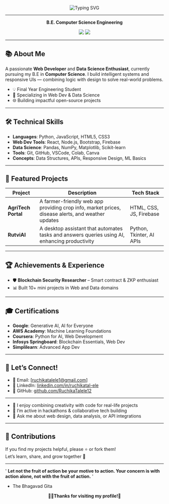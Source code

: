 <p align="center">
  <img src="https://readme-typing-svg.demolab.com?font=Fira+Code&pause=1200&color=2e72d6&center=true&vCenter=true&width=435&lines=Hi%2C+I'm+Ruchika+Talele!;Web+Developer+%7C+Data+Science+Enthusiast;Open+to+Collaboration+%F0%9F%94%A5" alt="Typing SVG">
</p>

---

<p align="center">
  <b>B.E. Computer Science Engineering</b><br>
</p>

<p align="center">
  <a href="https://www.linkedin.com/in/ruchika-talele12"><img src="https://img.shields.io/badge/LinkedIn-Ruchika--Talele-blue?logo=linkedin"></a>
  <a href="mailto:ruchikatalele1@gmail.com"><img src="https://img.shields.io/badge/Email-ruchikatalele1@gmail.com-red?logo=gmail"></a>
</p>

---

## 📚 About Me

A passionate **Web Developer** and **Data Science Enthusiast**, currently pursuing my B.E in **Computer Science**. I build intelligent systems and responsive UIs — combining logic with design to solve real-world problems.

- 💡 Final Year Engineering Student  
- 🧠 Specializing in Web Dev & Data Science  
- 🌐 Building impactful open-source projects

---

## 🛠️ Technical Skills

- **Languages**: Python, JavaScript, HTML5, CSS3  
- **Web Dev Tools**: React, Node.js, Bootstrap, Firebase  
- **Data Science**: Pandas, NumPy, Matplotlib, Scikit-learn  
- **Tools**: Git, GitHub, VSCode, Colab, Canva  
- **Concepts**: Data Structures, APIs, Responsive Design, ML Basics

---

## 🚀 Featured Projects
| Project             | Description                                                                                       | Tech Stack                  |
| ------------------- | ------------------------------------------------------------------------------------------------- | --------------------------- |
| **AgriTech Portal** | A farmer-friendly web app providing crop info, market prices, disease alerts, and weather updates | HTML, CSS, JS, Firebase     |
| **RutviAI**         | A desktop assistant that automates tasks and answers queries using AI, enhancing productivity     | Python, Tkinter, AI APIs    |


---

## 🏆 Achievements & Experience

- 🛡️ **Blockchain Security Researcher** – Smart contract & ZKP enthusiast  
- 📊 Built 10+ mini projects in Web and Data domains

---

## 🎓 Certifications

- **Google**: Generative AI, AI for Everyone  
- **AWS Academy**: Machine Learning Foundations  
- **Coursera**: Python for AI, Web Development  
- **Infosys Springboard**: Blockchain Essentials, Web Dev  
- **Simplilearn**: Advanced App Dev  

---

## 💬 Let’s Connect!

- 📧 Email: [ruchikatalele1@gmail.com]
- 🔗 LinkedIn: [linkedin.com/in/ruchikatal-ele](https://www.linkedin.com/in/ruchika-talele12)  
- 📱 GitHub: [github.com/RuchikaTalele12](https://github.com/RuchikaTalele12)

---


- 🌟 I enjoy combining creativity with code for real-life projects  
- 📸 I’m active in hackathons & collaborative tech building  
- 💬 Ask me about web design, data analysis, or API integrations

---

## 📜 Contributions

If you find my projects helpful, please ⭐️ or fork them!  
Let’s learn, share, and grow together 🚀

 ---
 ' <B>Let not the fruit of action be your motive to action. Your
concern is with action alone, not with the fruit of action.</B> '
 - The Bhagavad Gita

<p align="center"><b>💁‍♀️Thanks for visiting my profile!💫</b></p>

